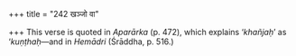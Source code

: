 +++
title = "242 खञ्जो वा"

+++
This verse is quoted in *Aparārka* (p. 472), which explains ‘*khañjaḥ*’
as ‘*kuṇṭhaḥ*—and in *Hemādri* (Śrāddha, p. 516.)


